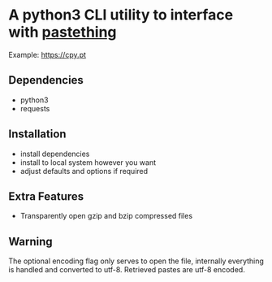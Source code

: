# A python3 CLI utility to interface with [pastething](https://github.com/lbatalha/pastething)

Example: https://cpy.pt

## Dependencies

* python3
* requests

## Installation

* install dependencies
* install to local system however you want 
* adjust defaults and options if required

## Extra Features

* Transparently open gzip and bzip compressed files

## Warning

The optional encoding flag only serves to open the file, internally everything is handled and converted to utf-8.
Retrieved pastes are utf-8 encoded.
